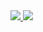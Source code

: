 <a href="#">
  <img src="https://github-readme-stats.vercel.app/api?username=svedev0&theme=nightowl&bg_color=00000000&hide_border=true&hide_rank=true&show_icons=true&custom_title=Statistics">
</a>
<a href="#">
  <img src="https://github-readme-stats.vercel.app/api/top-langs/?username=svedev0">
</a>
